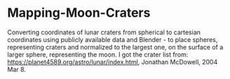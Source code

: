# Mapping-Moon-Craters
Converting coordinates of lunar craters from spherical to cartesian coordinates using publicly available data and Blender - to place spheres, representing craters and normalized to the largest one, on the surface of a larger sphere, representing the moon.
I got the crater list from: https://planet4589.org/astro/lunar/index.html, Jonathan McDowell, 2004 Mar 8.
